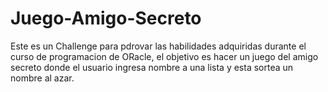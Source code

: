 # Juego-Amigo-Secreto
Este es un Challenge para pdrovar las habilidades adquiridas durante el curso de programacion de ORacle, el objetivo es hacer un juego del amigo secreto donde el usuario ingresa nombre a una lista y esta sortea un nombre al azar.
